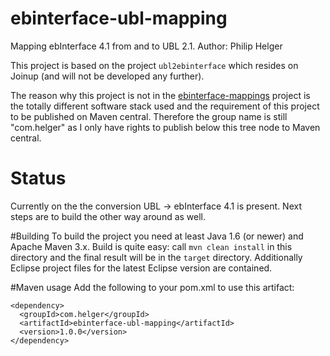 # ebinterface-ubl-mapping
Mapping ebInterface 4.1 from and to UBL 2.1.
Author: Philip Helger

This project is based on the project `ubl2ebinterface` which resides on Joinup (and will not be developed any further).

The reason why this project is not in the [ebinterface-mappings](https://github.com/austriapro/ebinterface-mappings) project is the totally different software stack used and the requirement of this project to be published on Maven central. Therefore the group name is still "com.helger" as I only have rights to publish below this tree node to Maven central.

# Status
Currently on the the conversion UBL -> ebInterface 4.1 is present. Next steps are to build the other way around as well.

#Building
To build the project you need at least Java 1.6 (or newer) and Apache Maven 3.x. Build is quite easy: call `mvn clean install` in this directory and the final result will be in the `target` directory.
Additionally Eclipse project files for the latest Eclipse version are contained.

#Maven usage
Add the following to your pom.xml to use this artifact:
```
<dependency>
  <groupId>com.helger</groupId>
  <artifactId>ebinterface-ubl-mapping</artifactId>
  <version>1.0.0</version>
</dependency>
```
